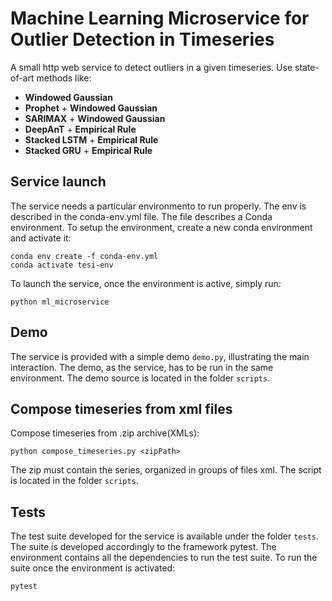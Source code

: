 # Machine Learning Microservice for Outlier Detection in Timeseries
A small http web service to detect outliers in a given timeseries.
Use state-of-art methods like:
 - **Windowed Gaussian**
 - **Prophet** + **Windowed Gaussian**
 - **SARIMAX** + **Windowed Gaussian**
 - **DeepAnT** + **Empirical Rule**
 - **Stacked LSTM** + **Empirical Rule**
 - **Stacked GRU** + **Empirical Rule**

## Service launch
The service needs a particular environmento to run properly. The env is described in the conda-env.yml file.
The file describes a Conda environment.
To setup the environment, create a new conda environment and activate it:
```
conda env create -f conda-env.yml
conda activate tesi-env
```
To launch the service, once the environment is active, simply run:
```
python ml_microservice
```

## Demo
The service is provided with a simple demo ```demo.py```, illustrating the main interaction.
The demo, as the service, has to be run in the same environment.
The demo source is located in the folder ```scripts```.

## Compose timeseries from xml files
Compose timeseries from .zip archive(XMLs):
```
python compose_timeseries.py <zipPath>
```
The zip must contain the series, organized in groups of files xml.
The script is located in the folder ```scripts```.

## Tests
The test suite developed for the service is available under the folder ```tests```.
The suite is developed accordingly to the framework pytest.
The environment contains all the dependencies to run the test suite.
To run the suite once the environment is activated:
```
pytest
```